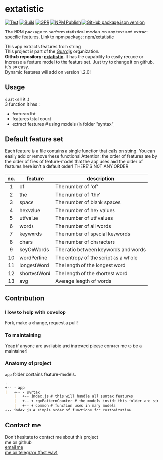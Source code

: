 # extatistic  

[![Test][test]]([testURL]) [![Build][build]]([buildULR]) [![GPR][gpr]]([gprULR]) [![NPM Publish][npm]]([npmURL]) [![GitHub package.json version][version]](#extatistic)

The NPM package to perform statistical models on any text and extract specific features. Link to npm package: [npm/extatistic](https://www.npmjs.com/package/extatistic)

This app extracts features from string.  
This project is part of the [Guardjs](https://guardjs.github.io) organization.  
**Github repository: [extatistic](https://github.com/guardjs/extatistic).**
It has the capability to easily reduce or increase a feature model to the feature set. Just try to change it on github. It's so easy.  
Dynamic features will add on version 1.2.0!

## Usage

Just call it :)  
3 function it has :

* features list
* features total count
* extract features # using models (in folder "syntax")

## Default feature set

Each feature is a file contains a single function that calls on string. You can easily add or remove these functions!
Attention: the order of features are by the order of files of feature-model that the app uses and the order of features here isn't a default order! THERE'S NOT ANY ORDER  

| no. | feature      | description                          |
|:---:|--------------|--------------------------------------|
|  1  | of           | The number of 'of'                   |
|  2  | the          | The number of 'the'                  |
|  3  | space        | The number of blank spaces           |
|  4  | hexvalue     | The number of hex values             |
|  5  | utfvalue     | The number of utf values             |
|  6  | words        | The number of all words              |
|  7  | keywords     | The number of special keywords       |
|  8  | chars        | The number of characters             |
|  9  | keyOnWords   | The ratio between keywords and words |
| 10  | wordPerline  | The entropy of the script as a whole |
| 11  | longestWord  | The length of the longest word       |
| 12  | shortestWord | The length of the shortest word      |
| 13  | avg          | Average length of words              |

## Contribution

### How to help with develop

Fork, make a change, request a pull!

### To maintaining

Yeap if anyone are available and intrested please contact me to be a maintainer!

### Anatomy of project

`app` folder contains feature-models.

```md
.
+-- - app  
|   +-- - syntax  
    |   +-- index.js # this will handle all suntax features  
    |   +-- + rgxPatternCounter # the models inside this folder are simple regex functions  
    |   +-- + common # function uses in many models  
+-- index.js # simple order of functions for customization
```

## Contact me

Don't hesitate to contact me about this project  
[me on github](https://github.com/easa)  
[email me](mailto:easanodehi@gmail.com)  
[me on telegram (fast way)](https://t.me/eisanodehi)  

[test]: https://github.com/guardjs/extatistic/workflows/Build%2010.x/badge.svg
[testURL]: https://github.com/guardjs/extatistic/actions?query=branch%3Amaster+workflow%3A%22Build+10.x%22

[build]: https://github.com/guardjs/extatistic/workflows/Build%2010.x/badge.svg
[buildURL]: https://github.com/guardjs/extatistic/actions?query=branch%3Amaster+workflow%3A%22Build+10.x%22

[gpr]: https://github.com/guardjs/extatistic/workflows/Publish%20GPR%20Package/badge.svg
[gprURL]: https://github.com/guardjs/extatistic/actions?query=branch%3Amaster+workflow%3A%22Publish+GPR+Package%22

[npm]: https://github.com/guardjs/extatistic/workflows/Publish%20NPM%20Package/badge.svg
[npmURL]: https://github.com/guardjs/extatistic/actions?query=branch%3Amaster+workflow%3A%22Publish+NPM+Package%22

[version]: https://img.shields.io/github/package-json/v/guardjs/extatistic?color=%23333&label=%E2%80%8C&logo=github&logoColor=%23b5b5b5&style=social